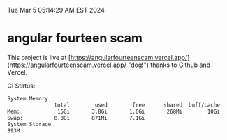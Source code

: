 Tue Mar  5 05:14:29 AM EST 2024

# angular fourteen scam


This project is live at [https://angularfourteenscam.vercel.app/](https://angularfourteenscam.vercel.app/ "dog!") thanks to Github and Vercel.

CI Status: 

```bash
System Memory
               total        used        free      shared  buff/cache   available
Mem:            15Gi       3.8Gi       1.6Gi       268Mi        10Gi        11Gi
Swap:          8.0Gi       871Mi       7.1Gi
System Storage
893M	.

